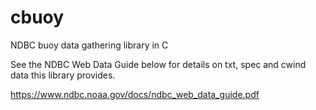 # cbuoy
NDBC buoy data gathering library in C  
  
See the NDBC Web Data Guide below for details on txt, spec and cwind data this
library provides.      
     
https://www.ndbc.noaa.gov/docs/ndbc_web_data_guide.pdf
